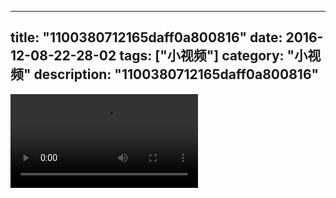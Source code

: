 
---
title: "1100380712165daff0a800816"
date: 2016-12-08-22-28-02
tags: ["小视频"]
category: "小视频"
description: "1100380712165daff0a800816"
---
<video src="http://ohtsqip0g.bkt.clouddn.com/1100380712165daff0a800816.mp4" controls="controls"></video>
